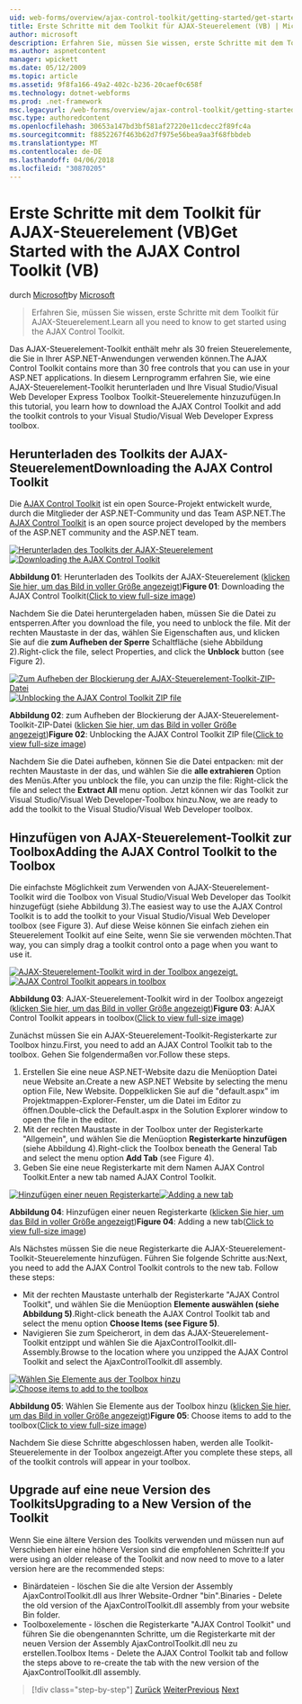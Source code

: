 ```yaml
---
uid: web-forms/overview/ajax-control-toolkit/getting-started/get-started-with-the-ajax-control-toolkit-vb
title: Erste Schritte mit dem Toolkit für AJAX-Steuerelement (VB) | Microsoft Docs
author: microsoft
description: Erfahren Sie, müssen Sie wissen, erste Schritte mit dem Toolkit für AJAX-Steuerelement.
ms.author: aspnetcontent
manager: wpickett
ms.date: 05/12/2009
ms.topic: article
ms.assetid: 9f8fa166-49a2-402c-b236-20caef0c658f
ms.technology: dotnet-webforms
ms.prod: .net-framework
msc.legacyurl: /web-forms/overview/ajax-control-toolkit/getting-started/get-started-with-the-ajax-control-toolkit-vb
msc.type: authoredcontent
ms.openlocfilehash: 30653a147bd3bf581af27220e11cdecc2f89fc4a
ms.sourcegitcommit: f8852267f463b62d7f975e56bea9aa3f68fbbdeb
ms.translationtype: MT
ms.contentlocale: de-DE
ms.lasthandoff: 04/06/2018
ms.locfileid: "30870205"
---
```

<a name="get-started-with-the-ajax-control-toolkit-vb"></a><span data-ttu-id="d7e7b-103">Erste Schritte mit dem Toolkit für AJAX-Steuerelement (VB)</span><span class="sxs-lookup"><span data-stu-id="d7e7b-103">Get Started with the AJAX Control Toolkit (VB)</span></span>
====================
<span data-ttu-id="d7e7b-104">durch [Microsoft](https://github.com/microsoft)</span><span class="sxs-lookup"><span data-stu-id="d7e7b-104">by [Microsoft](https://github.com/microsoft)</span></span>

> <span data-ttu-id="d7e7b-105">Erfahren Sie, müssen Sie wissen, erste Schritte mit dem Toolkit für AJAX-Steuerelement.</span><span class="sxs-lookup"><span data-stu-id="d7e7b-105">Learn all you need to know to get started using the AJAX Control Toolkit.</span></span>


<span data-ttu-id="d7e7b-106">Das AJAX-Steuerelement-Toolkit enthält mehr als 30 freien Steuerelemente, die Sie in Ihrer ASP.NET-Anwendungen verwenden können.</span><span class="sxs-lookup"><span data-stu-id="d7e7b-106">The AJAX Control Toolkit contains more than 30 free controls that you can use in your ASP.NET applications.</span></span> <span data-ttu-id="d7e7b-107">In diesem Lernprogramm erfahren Sie, wie eine AJAX-Steuerelement-Toolkit herunterladen und Ihre Visual Studio/Visual Web Developer Express Toolbox Toolkit-Steuerelemente hinzuzufügen.</span><span class="sxs-lookup"><span data-stu-id="d7e7b-107">In this tutorial, you learn how to download the AJAX Control Toolkit and add the toolkit controls to your Visual Studio/Visual Web Developer Express toolbox.</span></span>

## <a name="downloading-the-ajax-control-toolkit"></a><span data-ttu-id="d7e7b-108">Herunterladen des Toolkits der AJAX-Steuerelement</span><span class="sxs-lookup"><span data-stu-id="d7e7b-108">Downloading the AJAX Control Toolkit</span></span>

<span data-ttu-id="d7e7b-109">Die [AJAX Control Toolkit](http://devexpress.com/act) ist ein open Source-Projekt entwickelt wurde, durch die Mitglieder der ASP.NET-Community und das Team ASP.NET.</span><span class="sxs-lookup"><span data-stu-id="d7e7b-109">The [AJAX Control Toolkit](http://devexpress.com/act) is an open source project developed by the members of the ASP.NET community and the ASP.NET team.</span></span>


<span data-ttu-id="d7e7b-110">[![Herunterladen des Toolkits der AJAX-Steuerelement](get-started-with-the-ajax-control-toolkit-vb/_static/image1.jpg)](get-started-with-the-ajax-control-toolkit-vb/_static/image1.png)</span><span class="sxs-lookup"><span data-stu-id="d7e7b-110">[![Downloading the AJAX Control Toolkit](get-started-with-the-ajax-control-toolkit-vb/_static/image1.jpg)](get-started-with-the-ajax-control-toolkit-vb/_static/image1.png)</span></span>

<span data-ttu-id="d7e7b-111">**Abbildung 01**: Herunterladen des Toolkits der AJAX-Steuerelement ([klicken Sie hier, um das Bild in voller Größe angezeigt](get-started-with-the-ajax-control-toolkit-vb/_static/image2.png))</span><span class="sxs-lookup"><span data-stu-id="d7e7b-111">**Figure 01**: Downloading the AJAX Control Toolkit([Click to view full-size image](get-started-with-the-ajax-control-toolkit-vb/_static/image2.png))</span></span>


<span data-ttu-id="d7e7b-112">Nachdem Sie die Datei heruntergeladen haben, müssen Sie die Datei zu entsperren.</span><span class="sxs-lookup"><span data-stu-id="d7e7b-112">After you download the file, you need to unblock the file.</span></span> <span data-ttu-id="d7e7b-113">Mit der rechten Maustaste in der das, wählen Sie Eigenschaften aus, und klicken Sie auf die **zum Aufheben der Sperre** Schaltfläche (siehe Abbildung 2).</span><span class="sxs-lookup"><span data-stu-id="d7e7b-113">Right-click the file, select Properties, and click the **Unblock** button (see Figure 2).</span></span>


<span data-ttu-id="d7e7b-114">[![Zum Aufheben der Blockierung der AJAX-Steuerelement-Toolkit-ZIP-Datei](get-started-with-the-ajax-control-toolkit-vb/_static/image2.jpg)](get-started-with-the-ajax-control-toolkit-vb/_static/image3.png)</span><span class="sxs-lookup"><span data-stu-id="d7e7b-114">[![Unblocking the AJAX Control Toolkit ZIP file](get-started-with-the-ajax-control-toolkit-vb/_static/image2.jpg)](get-started-with-the-ajax-control-toolkit-vb/_static/image3.png)</span></span>

<span data-ttu-id="d7e7b-115">**Abbildung 02**: zum Aufheben der Blockierung der AJAX-Steuerelement-Toolkit-ZIP-Datei ([klicken Sie hier, um das Bild in voller Größe angezeigt](get-started-with-the-ajax-control-toolkit-vb/_static/image4.png))</span><span class="sxs-lookup"><span data-stu-id="d7e7b-115">**Figure 02**: Unblocking the AJAX Control Toolkit ZIP file([Click to view full-size image](get-started-with-the-ajax-control-toolkit-vb/_static/image4.png))</span></span>


<span data-ttu-id="d7e7b-116">Nachdem Sie die Datei aufheben, können Sie die Datei entpacken: mit der rechten Maustaste in der das, und wählen Sie die **alle extrahieren** Option des Menüs.</span><span class="sxs-lookup"><span data-stu-id="d7e7b-116">After you unblock the file, you can unzip the file: Right-click the file and select the **Extract All** menu option.</span></span> <span data-ttu-id="d7e7b-117">Jetzt können wir das Toolkit zur Visual Studio/Visual Web Developer-Toolbox hinzu.</span><span class="sxs-lookup"><span data-stu-id="d7e7b-117">Now, we are ready to add the toolkit to the Visual Studio/Visual Web Developer toolbox.</span></span>

## <a name="adding-the-ajax-control-toolkit-to-the-toolbox"></a><span data-ttu-id="d7e7b-118">Hinzufügen von AJAX-Steuerelement-Toolkit zur Toolbox</span><span class="sxs-lookup"><span data-stu-id="d7e7b-118">Adding the AJAX Control Toolkit to the Toolbox</span></span>

<span data-ttu-id="d7e7b-119">Die einfachste Möglichkeit zum Verwenden von AJAX-Steuerelement-Toolkit wird die Toolbox von Visual Studio/Visual Web Developer das Toolkit hinzugefügt (siehe Abbildung 3).</span><span class="sxs-lookup"><span data-stu-id="d7e7b-119">The easiest way to use the AJAX Control Toolkit is to add the toolkit to your Visual Studio/Visual Web Developer toolbox (see Figure 3).</span></span> <span data-ttu-id="d7e7b-120">Auf diese Weise können Sie einfach ziehen ein Steuerelement Toolkit auf eine Seite, wenn Sie sie verwenden möchten.</span><span class="sxs-lookup"><span data-stu-id="d7e7b-120">That way, you can simply drag a toolkit control onto a page when you want to use it.</span></span>


<span data-ttu-id="d7e7b-121">[![AJAX-Steuerelement-Toolkit wird in der Toolbox angezeigt.](get-started-with-the-ajax-control-toolkit-vb/_static/image3.jpg)](get-started-with-the-ajax-control-toolkit-vb/_static/image5.png)</span><span class="sxs-lookup"><span data-stu-id="d7e7b-121">[![AJAX Control Toolkit appears in toolbox](get-started-with-the-ajax-control-toolkit-vb/_static/image3.jpg)](get-started-with-the-ajax-control-toolkit-vb/_static/image5.png)</span></span>

<span data-ttu-id="d7e7b-122">**Abbildung 03**: AJAX-Steuerelement-Toolkit wird in der Toolbox angezeigt ([klicken Sie hier, um das Bild in voller Größe angezeigt](get-started-with-the-ajax-control-toolkit-vb/_static/image6.png))</span><span class="sxs-lookup"><span data-stu-id="d7e7b-122">**Figure 03**: AJAX Control Toolkit appears in toolbox([Click to view full-size image](get-started-with-the-ajax-control-toolkit-vb/_static/image6.png))</span></span>


<span data-ttu-id="d7e7b-123">Zunächst müssen Sie ein AJAX-Steuerelement-Toolkit-Registerkarte zur Toolbox hinzu.</span><span class="sxs-lookup"><span data-stu-id="d7e7b-123">First, you need to add an AJAX Control Toolkit tab to the toolbox.</span></span> <span data-ttu-id="d7e7b-124">Gehen Sie folgendermaßen vor.</span><span class="sxs-lookup"><span data-stu-id="d7e7b-124">Follow these steps.</span></span>

1. <span data-ttu-id="d7e7b-125">Erstellen Sie eine neue ASP.NET-Website dazu die Menüoption Datei neue Website an.</span><span class="sxs-lookup"><span data-stu-id="d7e7b-125">Create a new ASP.NET Website by selecting the menu option File, New Website.</span></span> <span data-ttu-id="d7e7b-126">Doppelklicken Sie auf die "default.aspx" im Projektmappen-Explorer-Fenster, um die Datei im Editor zu öffnen.</span><span class="sxs-lookup"><span data-stu-id="d7e7b-126">Double-click the Default.aspx in the Solution Explorer window to open the file in the editor.</span></span>
2. <span data-ttu-id="d7e7b-127">Mit der rechten Maustaste in der Toolbox unter der Registerkarte "Allgemein", und wählen Sie die Menüoption **Registerkarte hinzufügen** (siehe Abbildung 4).</span><span class="sxs-lookup"><span data-stu-id="d7e7b-127">Right-click the Toolbox beneath the General Tab and select the menu option **Add Tab** (see Figure 4).</span></span>
3. <span data-ttu-id="d7e7b-128">Geben Sie eine neue Registerkarte mit dem Namen AJAX Control Toolkit.</span><span class="sxs-lookup"><span data-stu-id="d7e7b-128">Enter a new tab named AJAX Control Toolkit.</span></span>


<span data-ttu-id="d7e7b-129">[![Hinzufügen einer neuen Registerkarte](get-started-with-the-ajax-control-toolkit-vb/_static/image4.jpg)](get-started-with-the-ajax-control-toolkit-vb/_static/image7.png)</span><span class="sxs-lookup"><span data-stu-id="d7e7b-129">[![Adding a new tab](get-started-with-the-ajax-control-toolkit-vb/_static/image4.jpg)](get-started-with-the-ajax-control-toolkit-vb/_static/image7.png)</span></span>

<span data-ttu-id="d7e7b-130">**Abbildung 04**: Hinzufügen einer neuen Registerkarte ([klicken Sie hier, um das Bild in voller Größe angezeigt](get-started-with-the-ajax-control-toolkit-vb/_static/image8.png))</span><span class="sxs-lookup"><span data-stu-id="d7e7b-130">**Figure 04**: Adding a new tab([Click to view full-size image](get-started-with-the-ajax-control-toolkit-vb/_static/image8.png))</span></span>


<span data-ttu-id="d7e7b-131">Als Nächstes müssen Sie die neue Registerkarte die AJAX-Steuerelement-Toolkit-Steuerelemente hinzufügen. Führen Sie folgende Schritte aus:</span><span class="sxs-lookup"><span data-stu-id="d7e7b-131">Next, you need to add the AJAX Control Toolkit controls to the new tab. Follow these steps:</span></span>

- <span data-ttu-id="d7e7b-132">Mit der rechten Maustaste unterhalb der Registerkarte "AJAX Control Toolkit", und wählen Sie die Menüoption **Elemente auswählen (siehe Abbildung 5)**.</span><span class="sxs-lookup"><span data-stu-id="d7e7b-132">Right-click beneath the AJAX Control Toolkit tab and select the menu option **Choose Items (see Figure 5)**.</span></span>
- <span data-ttu-id="d7e7b-133">Navigieren Sie zum Speicherort, in dem das AJAX-Steuerelement-Toolkit entzippt und wählen Sie die AjaxControlToolkit.dll-Assembly.</span><span class="sxs-lookup"><span data-stu-id="d7e7b-133">Browse to the location where you unzipped the AJAX Control Toolkit and select the AjaxControlToolkit.dll assembly.</span></span>


<span data-ttu-id="d7e7b-134">[![Wählen Sie Elemente aus der Toolbox hinzu](get-started-with-the-ajax-control-toolkit-vb/_static/image5.jpg)](get-started-with-the-ajax-control-toolkit-vb/_static/image9.png)</span><span class="sxs-lookup"><span data-stu-id="d7e7b-134">[![Choose items to add to the toolbox](get-started-with-the-ajax-control-toolkit-vb/_static/image5.jpg)](get-started-with-the-ajax-control-toolkit-vb/_static/image9.png)</span></span>

<span data-ttu-id="d7e7b-135">**Abbildung 05**: Wählen Sie Elemente aus der Toolbox hinzu ([klicken Sie hier, um das Bild in voller Größe angezeigt](get-started-with-the-ajax-control-toolkit-vb/_static/image10.png))</span><span class="sxs-lookup"><span data-stu-id="d7e7b-135">**Figure 05**: Choose items to add to the toolbox([Click to view full-size image](get-started-with-the-ajax-control-toolkit-vb/_static/image10.png))</span></span>


<span data-ttu-id="d7e7b-136">Nachdem Sie diese Schritte abgeschlossen haben, werden alle Toolkit-Steuerelemente in der Toolbox angezeigt.</span><span class="sxs-lookup"><span data-stu-id="d7e7b-136">After you complete these steps, all of the toolkit controls will appear in your toolbox.</span></span>

## <a name="upgrading-to-a-new-version-of-the-toolkit"></a><span data-ttu-id="d7e7b-137">Upgrade auf eine neue Version des Toolkits</span><span class="sxs-lookup"><span data-stu-id="d7e7b-137">Upgrading to a New Version of the Toolkit</span></span>

<span data-ttu-id="d7e7b-138">Wenn Sie eine ältere Version des Toolkits verwenden und müssen nun auf Verschieben hier eine höhere Version sind die empfohlenen Schritte:</span><span class="sxs-lookup"><span data-stu-id="d7e7b-138">If you were using an older release of the Toolkit and now need to move to a later version here are the recommended steps:</span></span>

- <span data-ttu-id="d7e7b-139">Binärdateien - löschen Sie die alte Version der Assembly AjaxControlToolkit.dll aus Ihrer Website-Ordner "bin".</span><span class="sxs-lookup"><span data-stu-id="d7e7b-139">Binaries - Delete the old version of the AjaxControlToolkit.dll assembly from your website Bin folder.</span></span>
- <span data-ttu-id="d7e7b-140">Toolboxelemente - löschen die Registerkarte "AJAX Control Toolkit" und führen Sie die obengenannten Schritte, um die Registerkarte mit der neuen Version der Assembly AjaxControlToolkit.dll neu zu erstellen.</span><span class="sxs-lookup"><span data-stu-id="d7e7b-140">Toolbox Items - Delete the AJAX Control Toolkit tab and follow the steps above to re-create the tab with the new version of the AjaxControlToolkit.dll assembly.</span></span>

> [!div class="step-by-step"]
> <span data-ttu-id="d7e7b-141">[Zurück](creating-a-custom-ajax-control-toolkit-control-extender-cs.md)
> [Weiter](using-ajax-control-toolkit-controls-and-control-extenders-vb.md)</span><span class="sxs-lookup"><span data-stu-id="d7e7b-141">[Previous](creating-a-custom-ajax-control-toolkit-control-extender-cs.md)
[Next](using-ajax-control-toolkit-controls-and-control-extenders-vb.md)</span></span>
